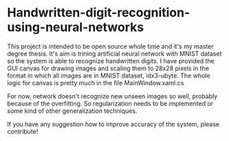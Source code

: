 # Handwritten-digit-recognition-using-neural-networks

This project is intended to be open source whole time and it's my master degree thesis. 
It's aim is trining artificial neural network with MNIST dataset so the system is able to recognize handwritten digits. 
I have provided the GUI canvas for drawing images and scaling them to 28x28 pixels in the format in which all images are in MNIST dataset, idx3-ubyte.
The whole logic for canvas is pretty much in the file MainWindow.xaml.cs

For now, network doesn't recognize new unseen images so well, probably because of the overfitting. 
So regularization needs to be implemented or some kind of other generalization techniques. 

If you have any suggestion how to improve accuracy of the system, please contribute!
